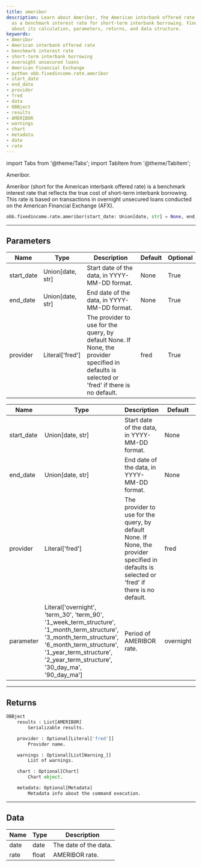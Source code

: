 ```yaml
---
title: ameribor
description: Learn about Ameribor, the American interbank offered rate that serves
  as a benchmark interest rate for short-term interbank borrowing. Find information
  about its calculation, parameters, returns, and data structure.
keywords:
- Ameribor
- American interbank offered rate
- benchmark interest rate
- short-term interbank borrowing
- overnight unsecured loans
- American Financial Exchange
- python obb.fixedincome.rate.ameribor
- start_date
- end_date
- provider
- fred
- data
- OBBject
- results
- AMERIBOR
- warnings
- chart
- metadata
- date
- rate
---
```




<!-- markdownlint-disable MD012 MD031 MD033 -->

import Tabs from '@theme/Tabs';
import TabItem from '@theme/TabItem';

Ameribor.

Ameribor (short for the American interbank offered rate) is a benchmark interest rate that reflects the true cost of
short-term interbank borrowing. This rate is based on transactions in overnight unsecured loans conducted on the
American Financial Exchange (AFX).

```python wordwrap
obb.fixedincome.rate.ameribor(start_date: Union[date, str] = None, end_date: Union[date, str] = None, provider: Literal[str] = fred)
```

---

## Parameters

<Tabs>
<TabItem value="standard" label="Standard">

| Name | Type | Description | Default | Optional |
| ---- | ---- | ----------- | ------- | -------- |
| start_date | Union[date, str] | Start date of the data, in YYYY-MM-DD format. | None | True |
| end_date | Union[date, str] | End date of the data, in YYYY-MM-DD format. | None | True |
| provider | Literal['fred'] | The provider to use for the query, by default None. If None, the provider specified in defaults is selected or 'fred' if there is no default. | fred | True |
</TabItem>

<TabItem value='fred' label='fred'>

| Name | Type | Description | Default | Optional |
| ---- | ---- | ----------- | ------- | -------- |
| start_date | Union[date, str] | Start date of the data, in YYYY-MM-DD format. | None | True |
| end_date | Union[date, str] | End date of the data, in YYYY-MM-DD format. | None | True |
| provider | Literal['fred'] | The provider to use for the query, by default None. If None, the provider specified in defaults is selected or 'fred' if there is no default. | fred | True |
| parameter | Literal['overnight', 'term_30', 'term_90', '1_week_term_structure', '1_month_term_structure', '3_month_term_structure', '6_month_term_structure', '1_year_term_structure', '2_year_term_structure', '30_day_ma', '90_day_ma'] | Period of AMERIBOR rate. | overnight | True |
</TabItem>

</Tabs>

---

## Returns

```python wordwrap
OBBject
    results : List[AMERIBOR]
        Serializable results.

    provider : Optional[Literal['fred']]
        Provider name.

    warnings : Optional[List[Warning_]]
        List of warnings.

    chart : Optional[Chart]
        Chart object.

    metadata: Optional[Metadata]
        Metadata info about the command execution.
```

---

## Data

<Tabs>
<TabItem value="standard" label="Standard">

| Name | Type | Description |
| ---- | ---- | ----------- |
| date | date | The date of the data. |
| rate | float | AMERIBOR rate. |
</TabItem>

</Tabs>

